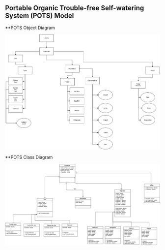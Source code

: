 ## **P**ortable **O**rganic **T**rouble-free **S**elf-watering System (**POTS**) Model

**POTS Object Diagram

![POTS Object Diagram](../../images/POTSObjectDiagramFinal.jpg.jpg)


**POTS Class Diagram

![POTS Class Diagram](../../images/POTSClassDiagramFinal.jpg)
